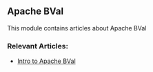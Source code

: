 ## Apache BVal

This module contains articles about Apache BVal

### Relevant Articles:

- [Intro to Apache BVal](https://www.baeldung.com/apache-bval)
